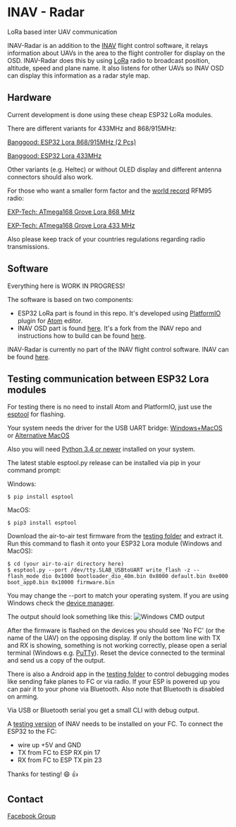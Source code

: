 # INAV - Radar
LoRa based inter UAV communication

INAV-Radar is an addition to the [INAV](https://github.com/iNavFlight/inav) flight control software, it relays information about UAVs in the area to the flight controller for display on the OSD. INAV-Radar does this by using [LoRa](https://en.wikipedia.org/wiki/LoRa) radio to broadcast position, altitude, speed and plane name. It also listens for other UAVs so INAV OSD  can display this information as a radar style map.

## Hardware
Current development is done using these cheap ESP32 LoRa modules.

There are different variants for 433MHz and 868/915MHz:

[Banggood: ESP32 Lora 868/915MHz (2 Pcs)](https://www.banggood.com/de/2Pcs-Wemos-TTGO-LORA32-868915Mhz-ESP32-LoRa-OLED-0_96-Inch-Blue-Display-p-1239769.html?rmmds=search&cur_warehouse=CN)

[Banggood: ESP32 Lora 433MHz](https://www.banggood.com/de/Wemos-TTGO-LORA-SX1278-ESP32-0_96OLED-16-Mt-Bytes-128-Mt-bit-433Mhz-For-Arduino-p-1205930.html?rmmds=search&cur_warehouse=CN)

Other variants (e.g. Heltec) or without OLED display and different antenna connectors should also work.

For those who want a smaller form factor and the [world record](https://www.youtube.com/watch?v=adhWIo-7gr4) RFM95 radio:

[EXP-Tech: ATmega168 Grove Lora 868 MHz](https://www.exp-tech.de/module/wireless/funk/8022/seeed-studio-grove-lora-radio-868-mhz-rfm95)

[EXP-Tech: ATmega168 Grove Lora 433 MHz](https://www.exp-tech.de/module/wireless/funk/8024/seeed-studio-grove-lora-radio-433-mhz-rfm95)

Also please keep track of your countries regulations regarding radio transmissions.

## Software
Everything here is WORK IN PROGRESS!

The software is based on two components:
- ESP32 LoRa part is found in this repo.
It's developed using [PlatformIO](https://platformio.org/) plugin for [Atom](https://atom.io/) editor.
- INAV OSD part is found [here](https://github.com/mistyk/inav).
It's a fork from the INAV repo and instructions how to build can be found [here](https://github.com/iNavFlight/inav/blob/master/docs/development/Building%20in%20Docker.md).

INAV-Radar is currently no part of the INAV flight control software. INAV can be found [here](https://github.com/iNavFlight/inav).

## Testing communication between ESP32 Lora modules
For testing there is no need to install Atom and PlatformIO, just use the [esptool](https://github.com/espressif/esptool) for flashing.

Your system needs the driver for the USB UART bridge:
[Windows+MacOS](https://www.silabs.com/products/development-tools/software/usb-to-uart-bridge-vcp-drivers)
 or [Alternative MacOS](https://github.com/adrianmihalko/ch340g-ch34g-ch34x-mac-os-x-driver)

Also you will need [Python 3.4 or newer](https://www.python.org/downloads/) installed on your system.

The latest stable esptool.py release can be installed via pip in your command prompt:

Windows:
```
$ pip install esptool
```

MacOS:
```
$ pip3 install esptool
```

Download the air-to-air test firmware from the [testing folder](https://github.com/mistyk/inavradar-ESP32/tree/master/testing)
and extract it. Run this command to flash it onto your ESP32 Lora module (Windows and MacOS):
```
$ cd (your air-to-air directory here)
$ esptool.py --port /dev/tty.SLAB_USBtoUART write_flash -z --flash_mode dio 0x1000 bootloader_dio_40m.bin 0x8000 default.bin 0xe000 boot_app0.bin 0x10000 firmware.bin
```
You may change the --port to match your operating system. If you are using Windows check the [device manager](https://github.com/mistyk/inavradar-ESP32/raw/master/docs/devManager.PNG).

The output should look something like this:
![Windows CMD output](https://github.com/mistyk/inavradar-ESP32/raw/master/docs/cmd.PNG)

After the firmware is flashed on the devices you should see 'No FC' (or the name of the UAV) on the opposing display.
If only the bottom line with TX and RX is showing, something is not working correctly, please open a serial terminal (Windows e.g. [PuTTy](https://www.chiark.greenend.org.uk/~sgtatham/putty/latest.html)). Reset the device connected to the terminal and send us a copy of the output.

There is also a Android app in the [testing folder](https://github.com/mistyk/inavradar-ESP32/tree/master/testing) to control debugging modes like sending fake planes to FC or via radio. If your ESP is powered up you can pair it to your phone via Bluetooth. Also note that Bluetooth is disabled on arming.

Via USB or Bluetooth serial you get a small CLI with debug output.

A [testing version](https://github.com/mistyk/inavradar-ESP32/tree/master/testing) of INAV needs to be installed on your FC.
To connect the ESP32 to the FC:
- wire up +5V and GND
- TX from FC to ESP RX pin 17
- RX from FC to ESP TX pin 23

Thanks for testing! 😄 👍

## Contact
[Facebook Group](https://www.facebook.com/groups/360607501179901/)

